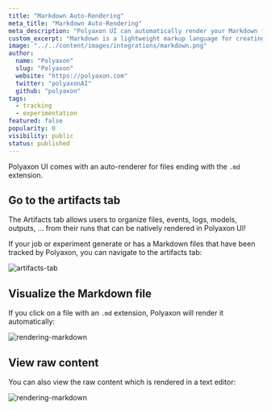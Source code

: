 ```yaml
---
title: "Markdown Auto-Rendering"
meta_title: "Markdown Auto-Rendering"
meta_description: "Polyaxon UI can automatically render your Markdown files in the artifacts tab."
custom_excerpt: "Markdown is a lightweight markup language for creating formatted text using a plain-text editor. John Gruber and Aaron Swartz created Markdown in 2004 as a markup language that is appealing to human readers in its source code form."
image: "../../content/images/integrations/markdown.png"
author:
  name: "Polyaxon"
  slug: "Polyaxon"
  website: "https://polyaxon.com"
  twitter: "polyaxonAI"
  github: "polyaxon"
tags:
  - tracking
  - experimentation
featured: false
popularity: 0
visibility: public
status: published
---
```


Polyaxon UI comes with an auto-renderer for files ending with the `.md` extension.

## Go to the artifacts tab

The Artifacts tab allows users to organize files, events, logs, models, outputs, ... from their runs 
that can be natively rendered in Polyaxon UI! 

If your job or experiment generate or has a Markdown files that have been tracked by Polyaxon, you can navigate to the artifacts tab:

![artifacts-tab](../../content/images/rendering/artifacts-tab.png)

## Visualize the Markdown file

If you click on a file with an `.md` extension, Polyaxon will render it automatically:

![rendering-markdown](../../content/images/rendering/markdown.png)

## View raw content

You can also view the raw content which is rendered in a text editor:

![rendering-markdown](../../content/images/rendering/raw-markdown.png)
